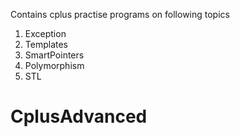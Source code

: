 Contains cplus practise programs on following topics

1) Exception
2) Templates
3) SmartPointers
4) Polymorphism
5) STL

# CplusAdvanced
